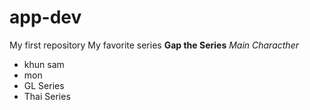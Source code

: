 # app-dev
My first repository
My favorite series **Gap the Series**
*Main Characther*
- khun sam
- mon
- GL Series
- Thai Series
